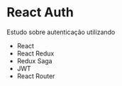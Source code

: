 # React Auth

Estudo sobre autenticação utilizando

- React
- React Redux
- Redux Saga
- JWT
- React Router

